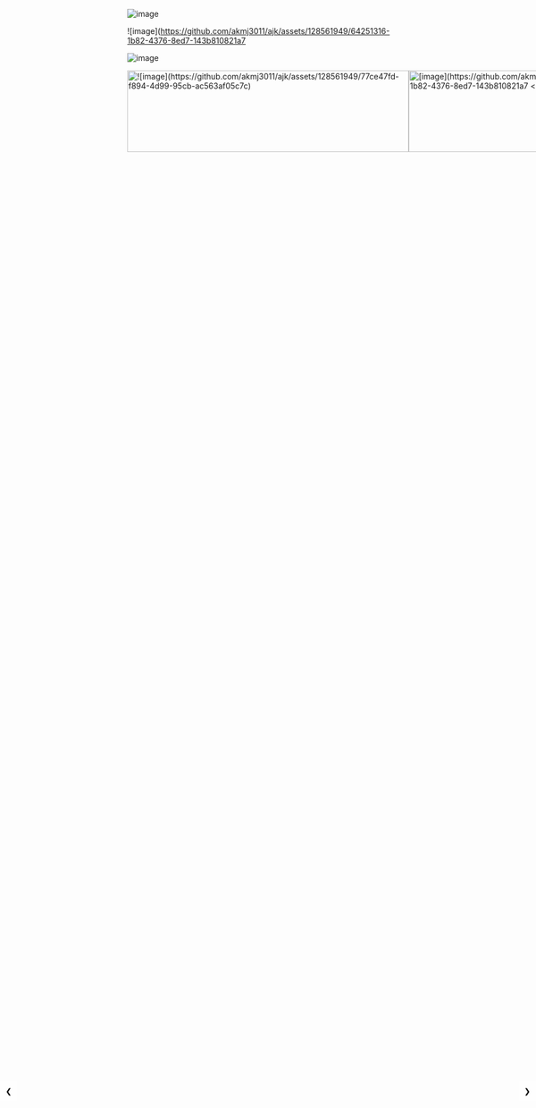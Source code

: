 ![image](https://github.com/akmj3011/ajk/assets/128561949/77ce47fd-f894-4d99-95cb-ac563af05c7c)


![image](https://github.com/akmj3011/ajk/assets/128561949/64251316-1b82-4376-8ed7-143b810821a7


![image](https://github.com/akmj3011/ajk/assets/128561949/8a144861-ff12-4a99-94cc-4b93ff6f39fa)



<!DOCTYPE html>
<html lang="en">
<head>
<meta charset="UTF-8">
<meta name="viewport" content="width=device-width, initial-scale=1.0">
<title>Image Slider</title>
<style>


  .slider-container {


    position: relative;
    width: 100%;
    max-width: 600px;
    margin: 0 auto;
    overflow: hidden;
  }
  .slides {
    display: flex;
    transition: transform 0.5s ease;
  }
  .slide {
    min-width: 100%;
    overflow: hidden;
  }
  .slide img {
    width: 100%;
    height: auto;
  }
  .arrow {
    position: absolute;
    top: 50%;
    transform: translateY(-50%);
    cursor: pointer;
    padding: 10px;
    background-color: rgba(255, 255, 255, 0.5);
    border: none;
    outline: none;
  }
  .prev {
    left: 0;
  }
  .next {
    right: 0;
  }
</style>
</head>
<body>

<div class="slider-container">
  <div class="slides">
    <div class="slide">
      <img src="image1.jpg" alt="![image](https://github.com/akmj3011/ajk/assets/128561949/77ce47fd-f894-4d99-95cb-ac563af05c7c)
">
    </div>
    <div class="slide">
      <img src="image2.jpg" alt="[image](https://github.com/akmj3011/ajk/assets/128561949/64251316-1b82-4376-8ed7-143b810821a7

">
    </div>
    <div class="slide">
      <img src="image3.jpg" alt="![image](https://github.com/akmj3011/ajk/assets/128561949/5a355117-97bc-47da-8a37-fac85bac0c5c)

    </div>
    <!-- Add more slides as needed -->
  </div>
  
  <button class="arrow prev" onclick="prevSlide()">&#10094;</button>
  <button class="arrow next" onclick="nextSlide()">&#10095;</button>
</div>

<script>
  let slideIndex = 0;
  const slides = document.querySelectorAll('.slide');
  
  function showSlides() {
    slides.forEach(slide => slide.style.display = 'none');
    slideIndex++;
    if (slideIndex > slides.length) {slideIndex = 1}
    slides[slideIndex - 1].style.display = 'block';
    setTimeout(showSlides, 2000); // Change image every 2 seconds
  }
  
  function nextSlide() {
    slideIndex++;
    if (slideIndex > slides.length) {slideIndex = 1}
    showSlides();
  }
  
  function prevSlide() {
    slideIndex--;
    if (slideIndex < 1) {slideIndex = slides.length}
    showSlides();
  }
  
  showSlides();
</script>

</body>
</html>
